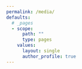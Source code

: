 ```yaml
---
permalink: /media/
defaults:
  # _pages
  - scope:
      path: ""
      type: pages
    values:
      layout: single
      author_profile: true
---
```


